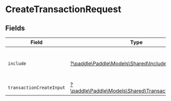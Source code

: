 # CreateTransactionRequest


## Fields

| Field                                                                                                 | Type                                                                                                  | Required                                                                                              | Description                                                                                           |
| ----------------------------------------------------------------------------------------------------- | ----------------------------------------------------------------------------------------------------- | ----------------------------------------------------------------------------------------------------- | ----------------------------------------------------------------------------------------------------- |
| `include`                                                                                             | [?\paddle\Paddle\Models\Shared\IncludeTransaction](../../models/shared/IncludeTransaction.md)         | :heavy_minus_sign:                                                                                    | Include related entities in the response.                                                             |
| `transactionCreateInput`                                                                              | [?\paddle\Paddle\Models\Shared\TransactionCreateInput](../../models/shared/TransactionCreateInput.md) | :heavy_minus_sign:                                                                                    | N/A                                                                                                   |